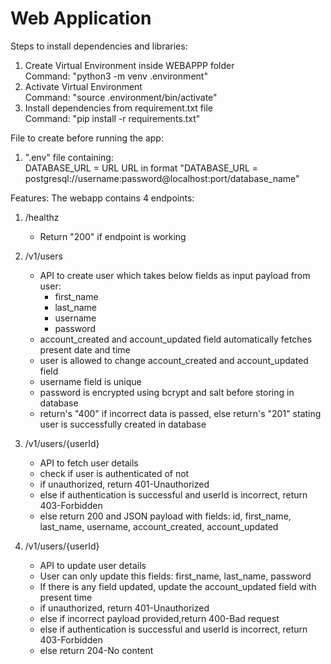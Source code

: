 
# Web Application

Steps to install dependencies and libraries:
1. Create Virtual Environment inside WEBAPPP folder\
   Command: "python3 -m venv .environment"
2. Activate Virtual Environment\
   Command: "source .environment/bin/activate"
3. Install dependencies from requirement.txt file\
   Command: "pip install -r requirements.txt"

File to create before running the app:
1. ".env" file containing:\
   DATABASE_URL = URL
   URL in format "DATABASE_URL = postgresql://username:password@localhost:port/database_name"

Features:
The webapp contains 4 endpoints:

1. /healthz
   - Return "200" if endpoint is working

2. /v1/users
   - API to create user which takes below fields as input payload from user:
     - first_name
     - last_name
     - username
     - password
   - account_created and account_updated field automatically fetches present date and time
   - user is allowed to change account_created and account_updated field
   - username field is unique
   - password is encrypted using bcrypt and salt before storing in database
   - return's "400" if incorrect data is passed, else return's "201" stating user is successfully created in database

3. /v1/users/{userId}
   - API to fetch user details
   - check if user is authenticated of not
   - if unauthorized, return 401-Unauthorized
   - else if authentication is successful and userId is incorrect, return 403-Forbidden
   - else return 200 and JSON payload with fields: id, first_name, last_name, username, account_created, account_updated
   
4. /v1/users/{userId}
   - API to update user details
   - User can only update this fields: first_name, last_name, password
   - If there is any field updated, update the account_updated field with present time
   - if unauthorized, return 401-Unauthorized
   - else if incorrect payload provided,return 400-Bad request
   - else if authentication is successful and userId is incorrect, return 403-Forbidden
   - else return 204-No content 
   